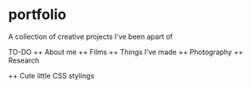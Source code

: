 # portfolio
A collection of creative projects I've been apart of

TO-DO
++ About me
++ Films
++ Things I've made
++ Photography
++ Research

++ Cute little CSS stylings